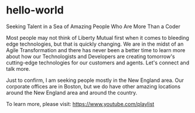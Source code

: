 # hello-world
Seeking Talent in a Sea of Amazing People Who Are More Than a Coder

Most people may not think of Liberty Mutual first when it comes to bleeding edge technologies, but that is quickly changing. We are in the midst of an Agile Transformation and there has never been a better time to learn more about how our Technologists and Developers are creating tomorrow's cutting-edge technologies for our customers and agents. Let's connect and talk more.

Just to confirm, I am seeking people mostly in the New England area. Our corporate offices are in Boston, but we do have other amazing locations around the New England area and around the country.

To learn more, please visit: https://www.youtube.com/playlist
